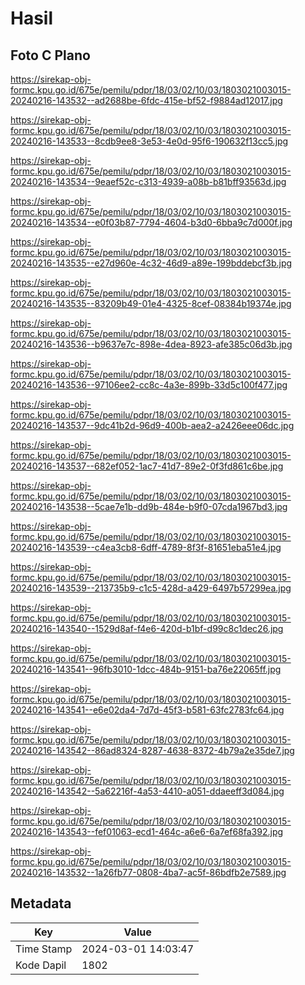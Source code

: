 # Hasil

## Foto C Plano

https://sirekap-obj-formc.kpu.go.id/675e/pemilu/pdpr/18/03/02/10/03/1803021003015-20240216-143532--ad2688be-6fdc-415e-bf52-f9884ad12017.jpg

https://sirekap-obj-formc.kpu.go.id/675e/pemilu/pdpr/18/03/02/10/03/1803021003015-20240216-143533--8cdb9ee8-3e53-4e0d-95f6-190632f13cc5.jpg

https://sirekap-obj-formc.kpu.go.id/675e/pemilu/pdpr/18/03/02/10/03/1803021003015-20240216-143534--9eaef52c-c313-4939-a08b-b81bff93563d.jpg

https://sirekap-obj-formc.kpu.go.id/675e/pemilu/pdpr/18/03/02/10/03/1803021003015-20240216-143534--e0f03b87-7794-4604-b3d0-6bba9c7d000f.jpg

https://sirekap-obj-formc.kpu.go.id/675e/pemilu/pdpr/18/03/02/10/03/1803021003015-20240216-143535--e27d960e-4c32-46d9-a89e-199bddebcf3b.jpg

https://sirekap-obj-formc.kpu.go.id/675e/pemilu/pdpr/18/03/02/10/03/1803021003015-20240216-143535--83209b49-01e4-4325-8cef-08384b19374e.jpg

https://sirekap-obj-formc.kpu.go.id/675e/pemilu/pdpr/18/03/02/10/03/1803021003015-20240216-143536--b9637e7c-898e-4dea-8923-afe385c06d3b.jpg

https://sirekap-obj-formc.kpu.go.id/675e/pemilu/pdpr/18/03/02/10/03/1803021003015-20240216-143536--97106ee2-cc8c-4a3e-899b-33d5c100f477.jpg

https://sirekap-obj-formc.kpu.go.id/675e/pemilu/pdpr/18/03/02/10/03/1803021003015-20240216-143537--9dc41b2d-96d9-400b-aea2-a2426eee06dc.jpg

https://sirekap-obj-formc.kpu.go.id/675e/pemilu/pdpr/18/03/02/10/03/1803021003015-20240216-143537--682ef052-1ac7-41d7-89e2-0f3fd861c6be.jpg

https://sirekap-obj-formc.kpu.go.id/675e/pemilu/pdpr/18/03/02/10/03/1803021003015-20240216-143538--5cae7e1b-dd9b-484e-b9f0-07cda1967bd3.jpg

https://sirekap-obj-formc.kpu.go.id/675e/pemilu/pdpr/18/03/02/10/03/1803021003015-20240216-143539--c4ea3cb8-6dff-4789-8f3f-81651eba51e4.jpg

https://sirekap-obj-formc.kpu.go.id/675e/pemilu/pdpr/18/03/02/10/03/1803021003015-20240216-143539--213735b9-c1c5-428d-a429-6497b57299ea.jpg

https://sirekap-obj-formc.kpu.go.id/675e/pemilu/pdpr/18/03/02/10/03/1803021003015-20240216-143540--1529d8af-f4e6-420d-b1bf-d99c8c1dec26.jpg

https://sirekap-obj-formc.kpu.go.id/675e/pemilu/pdpr/18/03/02/10/03/1803021003015-20240216-143541--96fb3010-1dcc-484b-9151-ba76e22065ff.jpg

https://sirekap-obj-formc.kpu.go.id/675e/pemilu/pdpr/18/03/02/10/03/1803021003015-20240216-143541--e6e02da4-7d7d-45f3-b581-63fc2783fc64.jpg

https://sirekap-obj-formc.kpu.go.id/675e/pemilu/pdpr/18/03/02/10/03/1803021003015-20240216-143542--86ad8324-8287-4638-8372-4b79a2e35de7.jpg

https://sirekap-obj-formc.kpu.go.id/675e/pemilu/pdpr/18/03/02/10/03/1803021003015-20240216-143542--5a62216f-4a53-4410-a051-ddaeeff3d084.jpg

https://sirekap-obj-formc.kpu.go.id/675e/pemilu/pdpr/18/03/02/10/03/1803021003015-20240216-143543--fef01063-ecd1-464c-a6e6-6a7ef68fa392.jpg

https://sirekap-obj-formc.kpu.go.id/675e/pemilu/pdpr/18/03/02/10/03/1803021003015-20240216-143532--1a26fb77-0808-4ba7-ac5f-86bdfb2e7589.jpg


## Metadata

| Key        | Value               |
| ---------- | ------------------- |
| Time Stamp | 2024-03-01 14:03:47 |
| Kode Dapil | 1802                |



